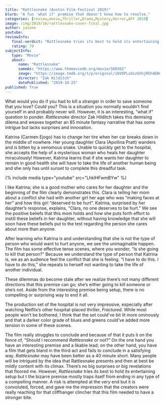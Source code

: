 ```yaml
---
title: "Rattlesnake (Austin Film Festival 2019)"
blurb: "A fun 'what if' premise that doesn't know how to resolve."
categories: [review,movie,Thriller,Drama,Mystery,Horror,AFF 2019]
image: /img/2019/10/rattlesnake-cover-final.jpg
author: jasone
youtube: 
reviewInfo:
   final-verdict: "Rattlesnake tries its best to hold its entertaining setup but the bizarre premise mostly traps itself from ending in any type of a compelling manner."
   rating: 79
subjectInfo:
   type: "Movie"
   about:
      name: "Rattlesnake"
      sameAs: "https://www.themoviedb.org/movie/560362"
      image: "https://image.tmdb.org/t/p/original/16VDPLzdszGhhjRSh4DA03mM372.jpg"
      director: "Zak Hilditch"
      datePublished: "2019-10-25"
published: True
---
```

What would you do if you had to kill a stranger in order to save someone that you love? Could you? This is a situation you normally wouldn’t find yourself in and probably never will. However, it is an interesting, “what if” question to ponder. *Rattlesnake* director Zak Hilditch takes this demising dilema and weaves together an 85 minute fantasy narrative that has some intrigue but lacks surprises and innovation.

Katrina (Carmen Ejogo) has to change her tire when her car breaks down in the middle of nowhere. Her young daughter Clara (Apollina Pratt) wanders and is bitten by a venomous snake. Unable to quickly get to the hospital, she accepts the help of a mysterious woman who heals her daughter miraculously! However, Katrina learns that if she wants her daughter to remain in good health she will have to take the life of another human being and she only has until sunset to complete this dreadful task.

{% include media type="youtube" src="LhklHFwmBYw" %}

I like Katrina; she is a good mother who cares for her daughter and the beginning of the film clearly demonstrates this. Clara is telling her mom about a conflict she had with another girl her age who was “making faces at her” and how this girl “deserved to be hurt”. Katrina, surprised by her daughter’s response, explains, “Clara, no one deserves to be hurt.” We see the positive beliefs that this mom holds and how she puts forth effort to instill these beliefs in her daughter, without having knowledge that she will soon have these beliefs put to the test regarding the person she cares about more than anyone.

After learning who Katrina is and understanding that she is not the type of person who would want to hurt anyone, we see the unimaginable happen. The film has some effective tense scenes, where you wonder, “Is she going to kill that person?” Because we understand the type of person that Katrina is, we as an audience feel the conflict that she is feeling. “I have to do this. I have to do this,” she repeats to herself not wanting to take the life of another individual.

These dilemmas do become stale after we realize there’s not many different directions that this premise can go; she’s either going to kill someone or she’s not. Aside from the interesting premise being setup, there is no compelling or surprising way to end it all.

The production set of the hospital is not very impressive, especially after watching Netflix’s other hospital-placed thriller, *Fractured*. While most people won’t be bothered, I think that the set could've bit lit more ominously and that a darker color grade of blues and greens could’ve added more tension in some of these scenes.

The film really struggles to conclude and because of that it puts it on the fence of, “Should I recommend *Rattlesnake* or not?” On the one hand you have an interesting premise and a likable lead; on the other hand, you have a film that gets bland in the third act and fails to conclude in a satisfying way. *Rattlesnake* may have been better as a 40 minute short. 
Many people will be intrigued by the idea that Rattlesnake presents and then at best be mildly content with its climax. There’s no big surprises or big revelations that floored me. However, *Rattlesnake* tries its best to hold its entertaining setup but t the bizarre premise mostly traps itself from ending in any type of a compelling manner. A risk is attempted at the very end but it is convoluted, forced, and gave me the impression that the creators were really reaching for that cliffhanger clincher that this film needed to have a stronger bite.